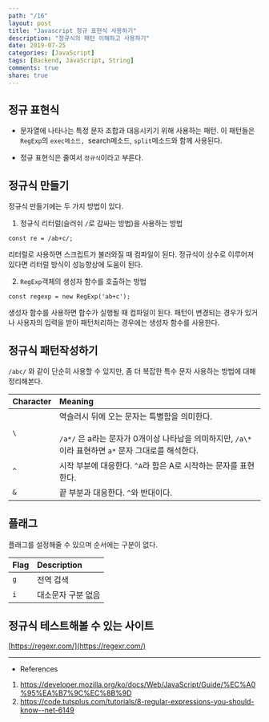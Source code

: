 ```yaml
---
path: "/16"
layout: post
title: "Javascript 정규 표현식 사용하기"
description: "정규식의 패턴 이해하고 사용하기"
date: 2019-07-25
categories: [JavaScript]
tags: [Backend, JavaScript, String]
comments: true
share: true
---
```


## 정규 표현식
* 문자열에 나타나는 특정 문자 조합과 대응시키기 위해 사용하는 패턴. 이 패턴들은 `RegExp`의 `exec메소드, `search메소드, `split`메소드와 함께 사용된다.

* 정규 표현식은 줄여서 `정규식`이라고 부른다.

## 정규식 만들기
정규식 만들기에는 두 가지 방법이 있다.
1. 정규식 리터럴(슬러쉬 `/`로 감싸는 방법)을 사용하는 방법
```
const re = /ab+c/;
```
리터럴로 사용하면 스크립트가 불러와질 때 컴파일이 된다. 정규식이 상수로 이루어져 있다면 리터럴 방식이 성능향상에 도움이 된다.

2. `RegExp`객체의 생성자 함수를 호출하는 방법
```
const regexp = new RegExp('ab+c');
```
생성자 함수를 사용하면 함수가 실행될 때 컴파일이 된다. 패턴이 변경되는 경우가 있거나 사용자의 입력을 받아 패턴처리하는 경우에는 생성자 함수를 사용한다.

## 정규식 패턴작성하기
`/abc/` 와 같이 단순히 사용할 수 있지만, 좀 더 복잡한 특수 문자 사용하는 방법에 대해 정리해본다.

| Character | Meaning |
| --- | :--- |
| ` \ ` | 역슬러시 뒤에 오는 문자는 특별함을 의미한다.<br><br>`/a*/` 은 a라는 문자가 0개이상 나타남을 의미하지만, `/a\*` 이라 표현하면 `a*` 문자 그대로를 해석한다.  |
| `^` | 시작 부분에 대응한다. `^A`라 함은 A로 시작하는 문자를 표현한다. |
| `&` | 끝 부분과 대응한다. `^`와 반대이다. |

## 플래그
플래그를 설정해줄 수 있으며 순서에는 구분이 없다.

| Flag | Description |
| --- | :--- |
| `g`| 전역 검색 |
| `i`| 대소문자 구분 없음 |


## 정규식 테스트해볼 수 있는 사이트
[https://regexr.com/](https://regexr.com/)

---
* References  
1. https://developer.mozilla.org/ko/docs/Web/JavaScript/Guide/%EC%A0%95%EA%B7%9C%EC%8B%9D
2. https://code.tutsplus.com/tutorials/8-regular-expressions-you-should-know--net-6149